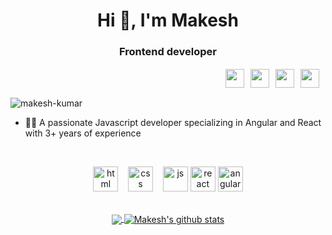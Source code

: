 <h1 align="center">Hi 👋, I'm Makesh</h1>
<h3 align="center">Frontend developer</h3>

<div align=center style="display: flex; align-items: center; justify-content: end; gap: 10px">
<a href="https://cdnlogo.com/logo/linkedin-icon_39423.html"><img src="https://cdn.cdnlogo.com/logos/l/66/linkedin-icon.svg" width="30"></a>
  <a href="https://cdnlogo.com/logo/codepen-icon_12685.html"><img src="https://cdn.cdnlogo.com/logos/c/77/codepen-icon.svg" width="30"></a>
<a href="https://cdnlogo.com/logo/monogram-medium_42992.html"><img src="https://cdn.cdnlogo.com/logos/m/21/monogram-medium.svg" width="30"></a>
  <a href="https://cdnlogo.com/logo/twitter_38383.html"><img src="https://cdn.cdnlogo.com/logos/t/48/twitter.png" width="30"></a>
  <br><br>
</div>
 <p><img src="https://komarev.com/ghpvc/?username=makesh-kumar" alt="makesh-kumar" /></p>


- 👨‍💻 A passionate Javascript developer specializing in Angular and React with 3+ years of experience


<br>

<p align="center">
  <img src="https://upload.wikimedia.org/wikipedia/commons/thumb/6/61/HTML5_logo_and_wordmark.svg/2048px-HTML5_logo_and_wordmark.svg.png" alt="html" width="auto" height="40">&nbsp;&nbsp;&nbsp;
  <img src='https://upload.wikimedia.org/wikipedia/commons/thumb/d/d5/CSS3_logo_and_wordmark.svg/1200px-CSS3_logo_and_wordmark.svg.png' alt="css" width="auto" height="40">&nbsp;&nbsp;&nbsp;
  <img src='https://upload.wikimedia.org/wikipedia/commons/6/6a/JavaScript-logo.png' height='40' width='auto' alt="js">
  <img src="https://upload.wikimedia.org/wikipedia/commons/thumb/a/a7/React-icon.svg/1280px-React-icon.svg.png" alt="react" width="auto" height="40"/>
  <img src="https://angular.io/assets/images/logos/angular/angular.svg" alt="angular" width="40" height="40"/>
<p align="center">
  
<br>
  
<a href="https://github.com/makesh-kumar/github-readme-stats">
  <img align="center" src="https://github-readme-stats.vercel.app/api/top-langs/?username=makesh-kumar&theme=radical&hide=glsl,python" />
</a>
<a href="https://github.com/anuraghazra/github-readme-stats">
  <img align="center" src="https://github-readme-stats.vercel.app/api?username=makesh-kumar&show_icons=true&theme=radical&line_height=27" alt="Makesh's github stats" />
</a>

